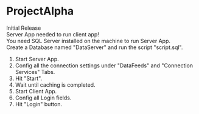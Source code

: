 # ProjectAlpha  
Initial Release  
Server App needed to run client app!  
You need SQL Server installed on the machine to run Server App.  
Create a Database named "DataServer" and run the script "script.sql".  
  
1. Start Server App.  
2. Config all the connection settings under "DataFeeds" and "Connection Services" Tabs.  
3. Hit "Start".  
4. Wait until caching is completed.  
5. Start Client App.  
6. Config all Login fields.  
7. Hit "Login" button.  
